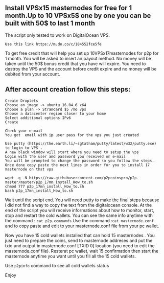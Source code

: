 ## Install VPSx15 masternodes for free for 1 month.Up to 10 VPSx5$ one by one you can be built with 50$ to last 1 month
The script only tested to work on DigitalOcean VPS.

```Use this link https://m.do.co/c/184552fce5fe ```

To get free credit that will help you set up 10VPSx17masternodes for p2p for 1 month.
You will be asked to insert an payout method.  No money will be taken until the 50$ bonus credit that you have will expire. 
You need to destroy the VPS and the account before credit expire and no money will be debited from your account. 


## After account creation follow this steps:
```
Create Droplets
Choose an image -> ubuntu 16.04.6 x64
Choose a plan -> Strandard $5 /mo vps
Choose a datacenter region closer to your home
Select additional options IPv6
Create

Check your e-mail
You got  email with ip user pass for the vps you just created

Use putty (https://the.earth.li/~sgtatham/putty/latest/w32/putty.exe) to login to VPS .
A new black window will start where you need to setup the vps
Login with the user and password you received on e-mail
You will be prompted to change the password so you follow the steps.
Once done copy paste the next lines in order for you to install 17 masternode on that vps
```
```
wget -q -N https://raw.githubusercontent.com/p2pcoinspro/p2p-master/master/p2p_17mn_install_How_to.sh
chmod 777 p2p_17mn_install_How_to.sh
bash p2p_17mn_install_How_to.sh
```
Wait until the script end.
You will need putty to make the final steps because i did not find a way to copy the text from the digitalocean console.
At the end of the script you will receive informations about how to monitor, start, stop and restart the cold wallets.
You can see the same info anytime with the command : ```cat p2p.commands```
Use the command :```cat masternode.conf```
and to copy paste and edit to your masternode.conf file from your pc wallet. 

Now you have 15 cold wallets installed that can hold 15 masternodes .  You just need to prepare the coins, send to masternode addreses and put the txid and output in masternode.conf [TXID 0] location (you need to edit the masternode.conf file). Resterat pc wallet, wait 15 confirmation then start the masternode anytime you want until you fill all the 15 cold wallets.

Use ```p2pinfo``` command to see all cold wallets status

Enjoy 

